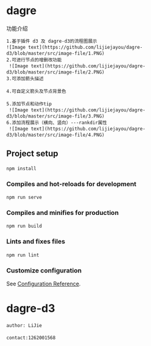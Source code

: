 
# dagre

功能介绍


    1.基于插件 d3 及 dagre-d3的流程图展示
    ![Image text](https://github.com/lijiejayou/dagre-d3/blob/master/src/image-file/1.PNG)
    2.可进行节点的增删改功能
     ![Image text](https://github.com/lijiejayou/dagre-d3/blob/master/src/image-file/2.PNG)
    3.可添加箭头描述

    4.可自定义箭头及节点背景色

    5.添加节点和动作tip
     ![Image text](https://github.com/lijiejayou/dagre-d3/blob/master/src/image-file/3.PNG)
    6.添加流程展示（横向、竖向）---rankdir属性
     ![Image text](https://github.com/lijiejayou/dagre-d3/blob/master/src/image-file/4.PNG)
## Project setup
```
npm install
```

### Compiles and hot-reloads for development
```
npm run serve
```

### Compiles and minifies for production
```
npm run build
```

### Lints and fixes files
```
npm run lint
```

### Customize configuration
See [Configuration Reference](https://cli.vuejs.org/config/).

# dagre-d3
    author: LiJie
    
    contact:1262001568
